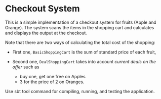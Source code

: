 # Checkout System

This is a simple implementation of a checkout system for fruits (Apple and Orange). The system scans the items in the shopping cart
and calculates and displays the output at the checkout.

Note that there are two ways of calculating the total cost of the shopping:

 - First one, `BasicShoppingCart` is the sum of standard price of each fruit,

 - Second one, `DealShoppingCart` takes into account *current deals on the offer* such as
 
    * buy one, get one free on Apples
    * 3 for the price of 2 on Oranges.

Use sbt tool command for compiling, running, and testing the application.